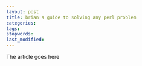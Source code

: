 ```yaml
---
layout: post
title: brian's guide to solving any perl problem
categories:
tags:
stopwords:
last_modified:
---
```


The article goes here


